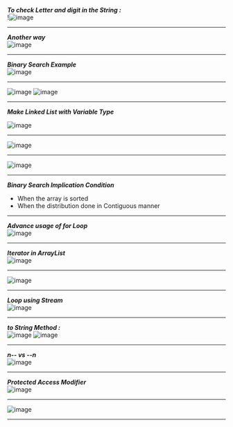 ***To check Letter and digit in the String :***<br>
!![image](https://user-images.githubusercontent.com/97670140/180602296-3f0652b8-642a-42b7-96dc-94fab75dbfa6.png)
___

***Another way*** <br>
![image](https://user-images.githubusercontent.com/97670140/180602511-f78bce28-6433-4bbc-b82c-6e03ba45b834.png)
___

***Binary Search Example***<br>
![image](https://user-images.githubusercontent.com/97670140/181236238-3836bdde-5e96-485f-989f-db05cfe1585d.png)
___

![image](https://user-images.githubusercontent.com/97670140/181423969-4765079f-cc23-4f6e-9ac6-431ab848b50a.png)
![image](https://user-images.githubusercontent.com/97670140/181424950-bf88b424-81fd-4e4b-aca9-23d666a607b0.png)
___

***Make Linked List with Variable  Type*** <br>

![image](https://user-images.githubusercontent.com/97670140/182025008-1f5de9a7-2af4-48d0-9de5-e557644d6213.png)
___

![image](https://user-images.githubusercontent.com/97670140/183135742-d5b3e59e-1877-437c-ae7f-d44d1de5e7a3.png)
___

![image](https://user-images.githubusercontent.com/97670140/183289024-8620d68e-3aef-4e12-a573-dd52bb5f8526.png)

___
***Binary Search Implication Condition*** <br>
- When the array is sorted
- When the distribution done in Contiguous manner

___

***Advance usage of for Loop*** <br>
![image](https://user-images.githubusercontent.com/97670140/183578676-072216b9-6979-4859-b2d6-14016e974ebd.png)

___
***Iterator in ArrayList*** <br>
![image](https://user-images.githubusercontent.com/97670140/183990885-bd62e4f2-7b2e-436d-89a7-a8ee3c1418e3.png)
___
![image](https://user-images.githubusercontent.com/97670140/184473366-aec4d286-81d8-4497-80a3-f84045159f55.png)

___

***Loop using Stream*** <br>
![image](https://user-images.githubusercontent.com/97670140/184821825-e1e00478-976c-4549-bdf0-aa49a4f506f1.png)

____
***to String Method  :*** <br>
![image](https://user-images.githubusercontent.com/97670140/185342677-53e8a0b9-3ad5-4c5b-9399-b208bd613054.png)
![image](https://user-images.githubusercontent.com/97670140/185342993-9c604187-04be-41b8-b281-7c89a4b609c2.png)
___
***n-- vs --n***<br>
![image](https://user-images.githubusercontent.com/97670140/185415859-a421e111-e428-40d0-9bd5-0cc004affa22.png)

___
***Protected Access Modifier***<br>
![image](https://user-images.githubusercontent.com/97670140/185731579-a6f3160d-cfc7-424f-98d8-3b999b40e74a.png)

___
![image](https://user-images.githubusercontent.com/97670140/186412041-cc4f2ebb-0fec-493e-a28f-d80a1048839f.png)

___
